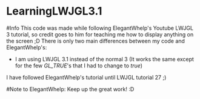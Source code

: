 # LearningLWJGL3.1
#Info
This code was made while following ElegantWhelp's Youtube LWJGL 3 tutorial, so credit goes to him for teaching me how to display anything on the screen ;D
There is only two main differences between my code and ElegantWhelp's:
- I am using LWJGL 3.1 instead of the normal 3 (It works the same except for the few *GL_TRUE*'s that I had to change to *true*)

I have followed ElegantWhelp's tutorial until LWJGL tutorial 27 ;)

#Note to ElegantWhelp:
Keep up the great work! :D
